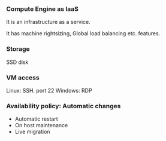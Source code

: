 ### Compute Engine as IaaS 

It is an infrastructure as a service. 

It has machine rightsizing, Global load balancing etc. features. 

### Storage 

SSD disk 

### VM access

Linux: SSH. port 22
Windows: RDP

### Availability policy: Automatic changes 

- Automatic restart 
- On host maintenance
- Live migration 

